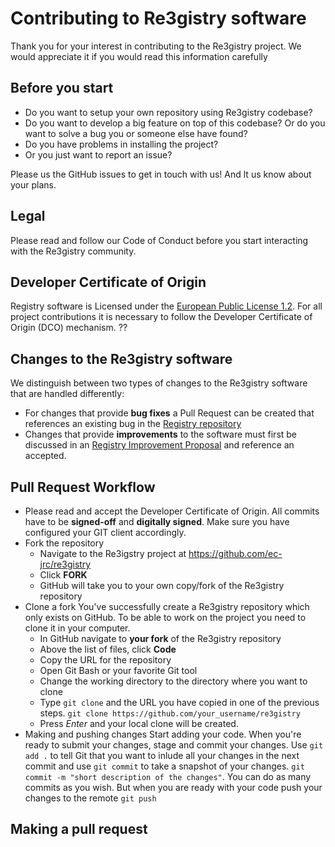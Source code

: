 # Contributing to Re3gistry software

Thank you for your interest in contributing to the Re3gistry project. We would appreciate it if you would read this information carefully
## Before you start

* Do you want to setup your own repository using Re3gistry codebase?
* Do you want to develop a big feature on top of this codebase? Or do you want to solve a bug you or someone else have found?
* Do you have problems in installing the project?
* Or you just want to report an issue?

Please us the GitHub issues to get in touch with us! And lt us know about your plans.

## Legal
Please read and follow our Code of Conduct before you start interacting with the Re3gistry community.

## Developer Certificate of Origin
Registry software is Licensed under the [European Public License 1.2](https://opensource.org/licenses/EUPL-1.2). For all project contributions it is necessary to follow the Developer Certificate of Origin (DCO) mechanism.
??

## Changes to the Re3gistry software
We distinguish between two types of changes to the Re3gistry software that are handled differently:
* For changes that provide **bug fixes** a Pull Request can be created that references an existing bug in the [Registry repository](https://github.com/ec-jrc/re3gistry/issues) 
* Changes that provide **improvements** to the software must first be discussed in an [Registry Improvement Proposal](https://github.com/ec-jrc/re3gistry/issues/new?assignees=&labels=&template=re3gistry-improvement-proposal.md) and reference an accepted.

## Pull Request Workflow
* Please read and accept the Developer Certificate of Origin. All commits have to be **signed-off** and **digitally signed**. Make sure you have configured your GIT client accordingly.
* Fork the repository
    * Navigate to the Re3igstry project at https://github.com/ec-jrc/re3gistry
    * Click **FORK**
    * GitHub will take you to your own copy/fork of the Re3gistry repository
* Clone a fork
You've successfully create a Re3gistry repository which only exists on GitHub. To be able to work on the project you need to clone it in your computer.
  * In GitHub navigate to **your fork** of the Re3gistry repository
  * Above the list of files, click **Code**
  * Copy the URL for the repository
  * Open Git Bash or your favorite Git tool
  * Change the working directory to the directory where you want to clone
  * Type `git clone` and the URL you have copied in one of the previous steps. 
  `git clone https://github.com/your_username/re3gistry`
  * Press *Enter* and your local clone will be created.
* Making and pushing changes
Start adding your code. When you're ready to submit your changes, stage and commit your changes. Use `git add .` to tell Git that you want to inlude all your changes in the next commit and use `git commit` to take a snapshot of your changes. 
`git commit -m "short description of the changes"`. You can do as many commits as you wish. 
But when you are ready with your code push your changes to the remote `git push`

## Making a pull request
